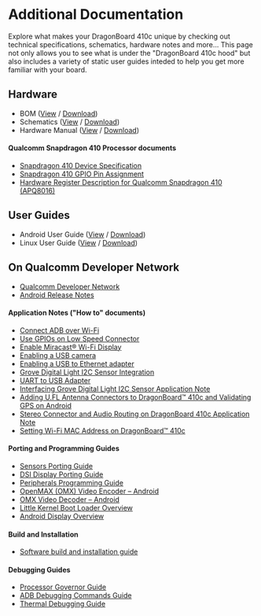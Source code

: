 # Additional Documentation

Explore what makes your DragonBoard 410c unique by checking out technical specifications, schematics, hardware notes and more... This page not only allows you to see what is under the "DragonBoard 410c hood" but also includes a variety of static user guides inteded to help you get more familiar with your board.

## Hardware

- BOM ([View](https://github.com/96boards/documentation/blob/master/ConsumerEdition/DragonBoard-410c/AdditionalDocs/DragonBoard410c_BOM.pdf) / [Download](https://github.com/96boards/documentation/raw/master/ConsumerEdition/DragonBoard-410c/AdditionalDocs/DragonBoard410c_BOM.pdf))
- Schematics ([View](https://github.com/96boards/documentation/blob/master/ConsumerEdition/DragonBoard-410c/AdditionalDocs/Schematics_DragonBoard.pdf) / [Download](https://github.com/96boards/documentation/raw/master/ConsumerEdition/DragonBoard-410c/AdditionalDocs/Schematics_DragonBoard.pdf))
- Hardware Manual ([View](https://github.com/96boards/documentation/blob/master/ConsumerEdition/DragonBoard-410c/AdditionalDocs/HardwareManual_DragonBoard.pdf) / [Download](https://github.com/96boards/documentation/raw/master/ConsumerEdition/DragonBoard-410c/AdditionalDocs/HardwareManual_DragonBoard.pdf))

#### Qualcomm Snapdragon 410 Processor documents

- [Snapdragon 410 Device Specification](http://linaro.co/96b-sd410-ds)
- [Snapdragon 410 GPIO Pin Assignment](http://linaro.co/96b-qc-gpio)
- [Hardware Register Description for Qualcomm Snapdragon 410 (APQ8016)](http://linaro.co/96b-qc-hrd)

## User Guides

- Android User Guide ([View](https://github.com/96boards/documentation/blob/master/ConsumerEdition/DragonBoard-410c/AdditionalDocs/AndroidUserGuide_DragonBoard.pdf) / [Download](https://github.com/96boards/documentation/raw/master/ConsumerEdition/DragonBoard-410c/AdditionalDocs/AndroidUserGuide_DragonBoard.pdf))
- Linux User Guide ([View](https://github.com/96boards/documentation/blob/master/ConsumerEdition/DragonBoard-410c/AdditionalDocs/LinuxUserGuide_DragonBoard.pdf) / [Download](https://github.com/96boards/documentation/raw/master/ConsumerEdition/DragonBoard-410c/AdditionalDocs/LinuxUserGuide_DragonBoard.pdf))

## On Qualcomm Developer Network

- [Qualcomm Developer Network](http://linaro.co/1HBLyQM)
- [Android Release Notes](http://linaro.co/1UyVpA4)

#### Application Notes ("How to" documents)

- [Connect ADB over Wi-Fi](http://linaro.co/1EjQEBb)
- [Use GPIOs on Low Speed Connector](http://linaro.co/1DHtVEb)
- [Enable Miracast® Wi-Fi Display](http://linaro.co/1EjR36F)
- [Enabling a USB camera](http://linaro.co/1MkP0Hu)
- [Enabling a USB to Ethernet adapter](http://bit.ly/1P1hYK0)
- [Grove Digital Light I2C Sensor Integration](http://linaro.co/db410c-grove)
- [UART to USB Adapter](http://linaro.co/1iLAdtg)
- [Interfacing Grove Digital Light I2C Sensor Application Note](http://linaro.co/1LR6OFI)
- [Adding U.FL Antenna Connectors to DragonBoard™ 410c and Validating GPS on Android](http://linaro.co/1XtcfSr)
- [Stereo Connector and Audio Routing on DragonBoard 410c Application Note](http://linaro.co/1OR1ZC6)
- [Setting Wi-Fi MAC Address on DragonBoard™ 410c](http://linaro.co/1MB6w64)

#### Porting and Programming Guides

- [Sensors Porting Guide](http://linaro.co/1PgL0pQ)
- [DSI Display Porting Guide](http://linaro.co/1hts9fS)
- [Peripherals Programming Guide](http://linaro.co/1DHuWMj)
- [OpenMAX (OMX) Video Encoder – Android](http://linaro.co/1Mg1wGx)
- [OMX Video Decoder – Android](http://linaro.co/1UyVVhq)
- [Little Kernel Boot Loader Overview](http://linaro.co/1f3ITbI)
- [Android Display Overview](http://linaro.co/1DHvbXW)

#### Build and Installation

- [Software build and installation guide](http://linaro.co/1EjRpdz)

#### Debugging Guides

- [Processor Governor Guide](http://linaro.co/1htsgZ4)
- [ADB Debugging Commands Guide](http://linaro.co/1EjRtdk)
- [Thermal Debugging Guide](http://linaro.co/1gthWza)
